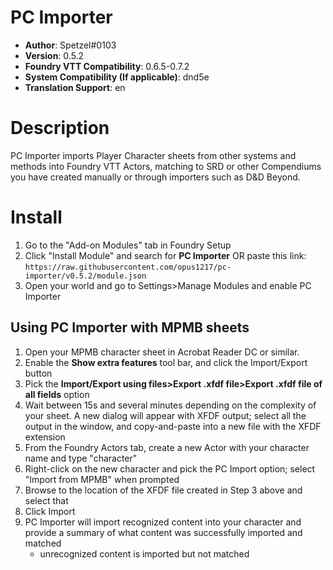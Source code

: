 # PC Importer

* **Author**: Spetzel#0103
* **Version**: 0.5.2
* **Foundry VTT Compatibility**: 0.6.5-0.7.2
* **System Compatibility (If applicable)**: dnd5e
* **Translation Support**: en


# Description

PC Importer imports Player Character sheets from other systems and methods into Foundry VTT Actors, matching to SRD or other Compendiums you have created manually or through importers such as D&D Beyond.

# Install

1. Go to the "Add-on Modules" tab in Foundry Setup
2. Click "Install Module" and search for **PC Importer** OR paste this link: `https://raw.githubusercontent.com/opus1217/pc-importer/v0.5.2/module.json`
3. Open your world and go to Settings>Manage Modules and enable PC Importer

## Using PC Importer with MPMB sheets
1. Open your MPMB character sheet in Acrobat Reader DC or similar.
2. Enable the **Show extra features** tool bar, and click the Import/Export button
3. Pick the **Import/Export using files>Export .xfdf file>Export .xfdf file of all fields** option
4. Wait between 15s and several minutes depending on the complexity of your sheet. A new dialog will appear with XFDF output; select all the output in the window, and copy-and-paste into a new file with the XFDF extension
5. From the Foundry Actors tab, create a new Actor with your character name and type "character"
6. Right-click on the new character and pick the PC Import option; select "Import from MPMB" when prompted
7. Browse to the location of the XFDF file created in Step 3 above and select that
8. Click Import
9. PC Importer will import recognized content into your character and provide a summary of what content was successfully imported and matched
    - unrecognized content is imported but not matched
